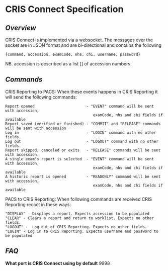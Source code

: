 # CRIS Connect Specification

*Overview*
----------

CRIS Connect is implemented via a websocket. The messages over the socket are in JSON format and are bi-directional and contains the following

    {command, accession, examCode, nhs, chi, username, password}

NB. accession is described as a list [] of accession numbers.


*Commands*
----------
CRIS Reporting to PACS: When these events happens in CRIS Reporting it will send the following commands:

    Report opened                       - "EVENT" command will be sent with accession, 
                                           examCode, nhs and chi fields if available
    Report saved (verified or finished) - "COMMIT" and "RELEASE" commands will be sent with accession
    Log in                              - "LOGIN" command with no other fields.
    Log out                             - "LOGOUT" command with no other fields.
    Report skipped, canceled or exits   - "RELEASE" commands will be sent with accession.
    A single exam's report is selected  - "EVENT" command will be sent with accession,
                                           examCode, nhs and chi fields if available
    A historic report is opened         - "READONLY" command will be sent with accession, 
                                           examCode, nhs and chi fields if available
                                           
PACS to CRIS Reporting: When following commands are received CRIS Reporting recact in these ways:

    "DISPLAY" - Displays a report. Expects accession to be populated
    "CLEAR" - Clears a report and return to worklist. Expects no other fields.
    "LOGOUT" -  Log out of CRIS Reporting. Expects no other fields.
    "LOGIN" - Log in to CRIS Reporting. Expects username and password to be populated

*FAQ*
----------
**What port is CRIS Connect using by default** 9998
